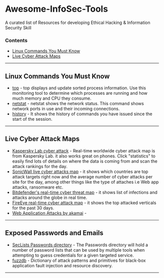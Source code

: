 # Awesome-InfoSec-Tools
A curated list of Resources for developing Ethical Hacking &amp; Information Security Skill


### Contents

- [Linux Commands You Must Know](#linux-commands-you-must-know)
- [Live Cyber Attack Maps](#live-cyber-attack-maps)
    
---

## Linux Commands You Must Know

* [top](https://github.com/torvalds/linux/blob/master/tools/perf/util/top.c) - top displays and update sorted process information. Use this monitoring tool to determine which processes are running and how much memory and CPU they consume.
* [netstat](https://github.com/ecki/net-tools/blob/master/netstat.c) - netstat shows the network status. This command shows network ports in use and their incoming connections.
* [history](https://man7.org/linux/man-pages/man3/history.3.html) - It shows the history of commands you have issued since the start of the session.

---

## Live Cyber Attack Maps

* [Kaspersky Lab cyber attack](https://cybermap.kaspersky.com) - Real-time worldwide cyber attack map is from Kaspersky Lab. it also works great on phones. Click "statistics" to easily find lots of details on where the data is coming from and scan the attack rankings for the day.
* [SonicWall live cyber attacks map](https://securitycenter.sonicwall.com/m/page/worldwide-attacks) - it shows which countries are top attack targets right now and the average number of cyber attacks per site for the day, among other things like the type of attaches i.e Web app attacks, ransomware etc.
* [Bitdefender's real-time cyber threat map](https://threatmap.bitdefender.com/) - it shows list of infections and attacks around the globe in real time.
* [FireEye real-time cyber attack map](https://www.fireeye.com/cyber-map/threat-map.html) - it shows the top attacked verticals for the past 30 days.
* [Web Application Attacks by akamai](https://globe.akamai.com/) -

---

## Exposed Passwords and Emails

* [SecLists Passwords directory](https://github.com/danielmiessler/SecLists/tree/master/Passwords) - The Passwords directory will hold a number of password lists that can be used by multiple tools when attempting to guess credentials for a given targeted service.
* [fuzzdb](https://github.com/fuzzdb-project/fuzzdb) - Dictionary of attack patterns and primitives for black-box application fault injection and resource discovery. 


---
